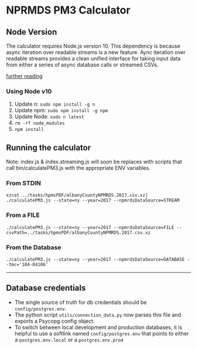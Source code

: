 # NPRMDS PM3 Calculator

## Node Version

The calculator requires Node.js version 10.
This dependency is because async iteration over readable streams is a new feature.
Aync iteration over readable streams provides a clean 
unified interface for taking input data from
either a series of async database calls or streamed CSVs.

[further reading](http://2ality.com/2018/04/async-iter-nodejs.html)

### Using Node v10

1. Update n: `sudo npm install -g n`
1. Update npm: `sudo npm install -g npm`
1. Update Node: `sudo n latest`
1. `rm -rf node_modules`
1. `npm install`

## Running the calculator

Note: index.js & index.streaming.js will soon be replaces with scripts
that call bin/calculatePM3.js with the appropriate ENV variables.

### From STDIN

```
xzcat ../tasks/hpmsPDF/albanyCountyNPMRDS.2017.csv.xz| ./calculatePM3.js --state=ny --year=2017 --npmrdsDataSource=STREAM
```

### From a FILE

```
./calculatePM3.js --state=ny --year=2017 --npmrdsDataSource=FILE --csvPath=../tasks/hpmsPDF/albanyCountyNPMRDS.2017.csv.xz
```

### From the Database

```
./calculatePM3.js --state=ny --year=2017 --npmrdsDataSource=DATABASE --tmc='104-04106'
```

------------------

## Database credentials

* The single source of truth for db credentials should be `config/postgres.env`.
* The python script `utils/connection_data.py` now
  parses this file and exports a Psycopg config object.
* To switch between local development and production databases,
  it is helpful to use a softlink named `config/postgres.env` that points
  to either a `postgres.env.local` or a `postgres.env.prod`
